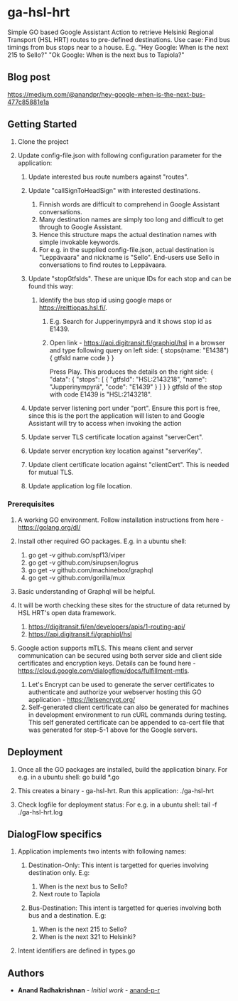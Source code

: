# ga-hsl-hrt

Simple GO based Google Assistant Action to retrieve Helsinki Regional Transport (HSL HRT) routes to pre-defined destinations.
Use case: Find bus timings from bus stops near to a house. E.g.
"Hey Google: When is the next 215 to Sello?"
"Ok Google: When is the next bus to Tapiola?"

## Blog post
https://medium.com/@anandpr/hey-google-when-is-the-next-bus-477c85881e1a

## Getting Started

1. Clone the project
   
2. Update config-file.json with following configuration parameter for the application:
   
   1. Update interested bus route numbers against "routes".
   
   2. Update "callSignToHeadSign" with interested destinations.
      1. Finnish words are difficult to comprehend in Google Assistant conversations.
      2. Many destination names are simply too long and difficult to get through to Google Assistant.
      3. Hence this structure maps the actual destination names with simple invokable keywords.
      4. For e.g. in the supplied config-file.json, actual destination is "Leppävaara" and nickname is "Sello". End-users use Sello in conversations to find routes to Leppävaara.
   
   3. Update "stopGtfsIds". These are unique IDs for each stop and can be found this way:
      1. Identify the bus stop id using google maps or https://reittiopas.hsl.fi/.
         1. E.g. Search for Jupperinympyrä and it shows stop id as E1439.
         2. Open link - https://api.digitransit.fi/graphiql/hsl in a browser and type following query on left side:
            {
                stops(name: "E1438") {
                    gtfsId
                    name
                    code
                }
            }
        
            Press Play. This produces the details on the right side:
            {
                "data": {
                    "stops": [
                    {
                        "gtfsId": "HSL:2143218",
                        "name": "Jupperinympyrä",
                        "code": "E1439"
                    }
                    ]
                }
            }
            gtfsId of the stop with code E1439 is "HSL:2143218".
   
   4. Update server listening port under "port". Ensure this port is free, since this is the port the application will listen to and Google Assistant will try to access when invoking the action
   
   5. Update server TLS certificate location against "serverCert".
   
   6. Update server encryption key location against "serverKey".
   
   7. Update client certificate location against "clientCert". This is needed for mutual TLS.
   
   8. Update application log file location.

### Prerequisites

1. A working GO environment. Follow installation instructions from here - https://golang.org/dl/
   
2. Install other required GO packages. E.g. in a ubuntu shell:
   1.  go get -v github.com/spf13/viper
   2.  go get -v github.com/sirupsen/logrus
   3.  go get -v github.com/machinebox/graphql
   4.  go get -v github.com/gorilla/mux
   
3. Basic understanding of Graphql will be helpful.
   
4. It will be worth checking these sites for the structure of data returned by HSL HRT's open data framework.
   1. https://digitransit.fi/en/developers/apis/1-routing-api/
   2. https://api.digitransit.fi/graphiql/hsl

5. Google action supports mTLS. This means client and server communication can be secured using both server side and client side certificates and encryption keys. Details can be found here - https://cloud.google.com/dialogflow/docs/fulfillment-mtls.
   1. Let's Encrypt can be used to generate the server certificates to authenticate and authorize your webserver hosting this GO application - https://letsencrypt.org/
   2. Self-generated client certificate can also be generated for machines in development environment to run cURL commands during testing. This self generated certificate can be appended to ca-cert file that was generated for step-5-1 above for the Google servers.

## Deployment

1. Once all the GO packages are installed, build the application binary. For e.g. in a ubuntu shell: go build *.go

2. This creates a binary - ga-hsl-hrt. Run this application: ./ga-hsl-hrt
   
3. Check logfile for deployment status: For e.g. in a ubuntu shell: tail -f ./ga-hsl-hrt.log

## DialogFlow specifics
1. Application implements two intents with following names:
   1. Destination-Only: This intent is targetted for queries involving destination only. E.g:
      1. When is the next bus to Sello?
      2. Next route to Tapiola
   
   2. Bus-Destination: This intent is targetted for queries involving both bus and a destination. E.g:
      1. When is the next 215 to Sello?
      2. When is the next 321 to Helsinki?

2. Intent identifiers are defined in types.go

## Authors

* **Anand Radhakrishnan** - *Initial work* - [anand-p-r](https://github.com/anand-p-r)
